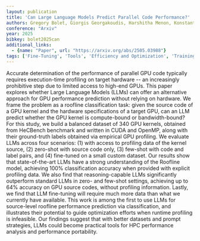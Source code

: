 ```yaml
---
layout: publication
title: 'Can Large Language Models Predict Parallel Code Performance?'
authors: Gregory Bolet, Giorgis Georgakoudis, Harshitha Menon, Konstantinos Parasyris, Niranjan Hasabnis, Hayden Estes, Kirk W. Cameron, Gal Oren
conference: "Arxiv"
year: 2025
bibkey: bolet2025can
additional_links:
  - {name: "Paper", url: "https://arxiv.org/abs/2505.03988"}
tags: ['Fine-Tuning', 'Tools', 'Efficiency and Optimization', 'Training Techniques', 'Pretraining Methods', 'Few-Shot', 'Prompting']
---
```

Accurate determination of the performance of parallel GPU code typically
requires execution-time profiling on target hardware -- an increasingly
prohibitive step due to limited access to high-end GPUs. This paper explores
whether Large Language Models (LLMs) can offer an alternative approach for GPU
performance prediction without relying on hardware. We frame the problem as a
roofline classification task: given the source code of a GPU kernel and the
hardware specifications of a target GPU, can an LLM predict whether the GPU
kernel is compute-bound or bandwidth-bound?
  For this study, we build a balanced dataset of 340 GPU kernels, obtained from
HeCBench benchmark and written in CUDA and OpenMP, along with their
ground-truth labels obtained via empirical GPU profiling. We evaluate LLMs
across four scenarios: (1) with access to profiling data of the kernel source,
(2) zero-shot with source code only, (3) few-shot with code and label pairs,
and (4) fine-tuned on a small custom dataset.
  Our results show that state-of-the-art LLMs have a strong understanding of
the Roofline model, achieving 100% classification accuracy when provided with
explicit profiling data. We also find that reasoning-capable LLMs significantly
outperform standard LLMs in zero- and few-shot settings, achieving up to 64%
accuracy on GPU source codes, without profiling information. Lastly, we find
that LLM fine-tuning will require much more data than what we currently have
available.
  This work is among the first to use LLMs for source-level roofline
performance prediction via classification, and illustrates their potential to
guide optimization efforts when runtime profiling is infeasible. Our findings
suggest that with better datasets and prompt strategies, LLMs could become
practical tools for HPC performance analysis and performance portability.
